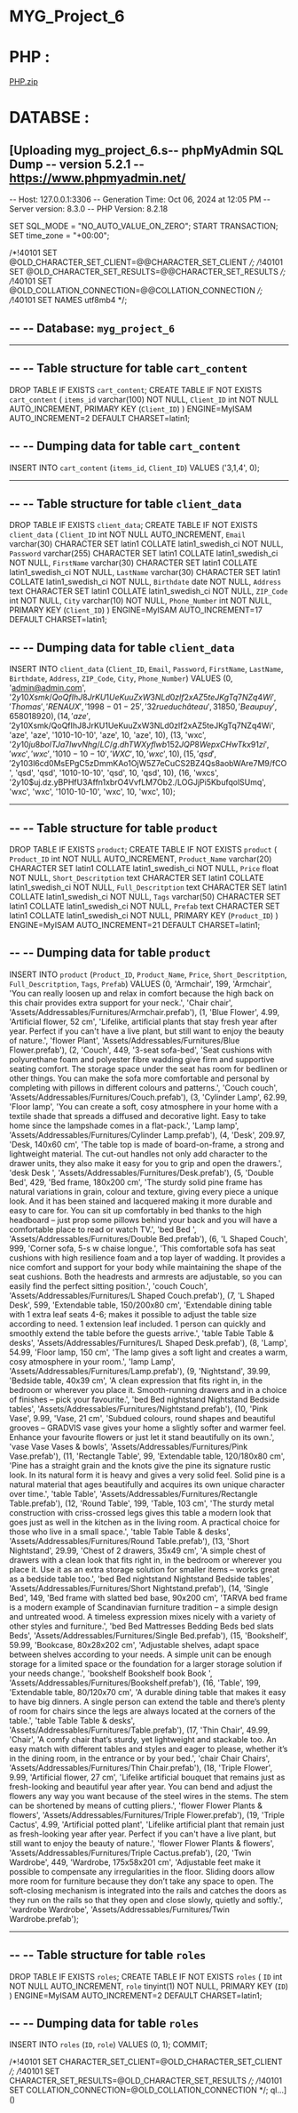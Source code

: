# MYG_Project_6

# PHP :
[PHP.zip](https://github.com/user-attachments/files/17269272/PHP.zip)

# DATABSE :
[Uploading myg_project_6.s-- phpMyAdmin SQL Dump
-- version 5.2.1
-- https://www.phpmyadmin.net/
--
-- Host: 127.0.0.1:3306
-- Generation Time: Oct 06, 2024 at 12:05 PM
-- Server version: 8.3.0
-- PHP Version: 8.2.18

SET SQL_MODE = "NO_AUTO_VALUE_ON_ZERO";
START TRANSACTION;
SET time_zone = "+00:00";


/*!40101 SET @OLD_CHARACTER_SET_CLIENT=@@CHARACTER_SET_CLIENT */;
/*!40101 SET @OLD_CHARACTER_SET_RESULTS=@@CHARACTER_SET_RESULTS */;
/*!40101 SET @OLD_COLLATION_CONNECTION=@@COLLATION_CONNECTION */;
/*!40101 SET NAMES utf8mb4 */;

--
-- Database: `myg_project_6`
--

-- --------------------------------------------------------

--
-- Table structure for table `cart_content`
--

DROP TABLE IF EXISTS `cart_content`;
CREATE TABLE IF NOT EXISTS `cart_content` (
  `items_id` varchar(100) NOT NULL,
  `Client_ID` int NOT NULL AUTO_INCREMENT,
  PRIMARY KEY (`Client_ID`)
) ENGINE=MyISAM AUTO_INCREMENT=2 DEFAULT CHARSET=latin1;

--
-- Dumping data for table `cart_content`
--

INSERT INTO `cart_content` (`items_id`, `Client_ID`) VALUES
('3,1,4', 0);

-- --------------------------------------------------------

--
-- Table structure for table `client_data`
--

DROP TABLE IF EXISTS `client_data`;
CREATE TABLE IF NOT EXISTS `client_data` (
  `Client_ID` int NOT NULL AUTO_INCREMENT,
  `Email` varchar(30) CHARACTER SET latin1 COLLATE latin1_swedish_ci NOT NULL,
  `Password` varchar(255) CHARACTER SET latin1 COLLATE latin1_swedish_ci NOT NULL,
  `FirstName` varchar(30) CHARACTER SET latin1 COLLATE latin1_swedish_ci NOT NULL,
  `LastName` varchar(30) CHARACTER SET latin1 COLLATE latin1_swedish_ci NOT NULL,
  `Birthdate` date NOT NULL,
  `Address` text CHARACTER SET latin1 COLLATE latin1_swedish_ci NOT NULL,
  `ZIP_Code` int NOT NULL,
  `City` varchar(10) NOT NULL,
  `Phone_Number` int NOT NULL,
  PRIMARY KEY (`Client_ID`)
) ENGINE=MyISAM AUTO_INCREMENT=17 DEFAULT CHARSET=latin1;

--
-- Dumping data for table `client_data`
--

INSERT INTO `client_data` (`Client_ID`, `Email`, `Password`, `FirstName`, `LastName`, `Birthdate`, `Address`, `ZIP_Code`, `City`, `Phone_Number`) VALUES
(0, 'admin@admin.com', '$2y$10$Xsmk/QoQfIhJ8JrKU1UeKuuZxW3NLd0zlf2xAZ5teJKgTq7NZq4Wi', 'Thomas', 'RENAUX', '1998-01-25', '32 rue du château', 31850, 'Beaupuy', 658018920),
(14, 'aze', '$2y$10$Xsmk/QoQfIhJ8JrKU1UeKuuZxW3NLd0zlf2xAZ5teJKgTq7NZq4Wi', 'aze', 'aze', '1010-10-10', 'aze', 10, 'aze', 10),
(13, 'wxc', '$2y$10$ju8bolTJa7lwvNhg/LC/g.dhTWXyflwb152JQP8WepxCHwTkx91zi', 'wxc', 'wxc', '1010-10-10', 'WXC', 10, 'wxc', 10),
(15, 'qsd', '$2y$10$3l6cd0MsEPgC5zDmmKAo1OjW5Z7eCuCS2BZ4Qs8aobWAre7M9/fCO', 'qsd', 'qsd', '1010-10-10', 'qsd', 10, 'qsd', 10),
(16, 'wxcs', '$2y$10$uj.dz.yBPHfU3Affn1xbrO4VvfLM7Ob2./LOGJjPi5KbufqolSUmq', 'wxc', 'wxc', '1010-10-10', 'wxc', 10, 'wxc', 10);

-- --------------------------------------------------------

--
-- Table structure for table `product`
--

DROP TABLE IF EXISTS `product`;
CREATE TABLE IF NOT EXISTS `product` (
  `Product_ID` int NOT NULL AUTO_INCREMENT,
  `Product_Name` varchar(20) CHARACTER SET latin1 COLLATE latin1_swedish_ci NOT NULL,
  `Price` float NOT NULL,
  `Short_Descritption` text CHARACTER SET latin1 COLLATE latin1_swedish_ci NOT NULL,
  `Full_Descritption` text CHARACTER SET latin1 COLLATE latin1_swedish_ci NOT NULL,
  `Tags` varchar(50) CHARACTER SET latin1 COLLATE latin1_swedish_ci NOT NULL,
  `Prefab` text CHARACTER SET latin1 COLLATE latin1_swedish_ci NOT NULL,
  PRIMARY KEY (`Product_ID`)
) ENGINE=MyISAM AUTO_INCREMENT=21 DEFAULT CHARSET=latin1;

--
-- Dumping data for table `product`
--

INSERT INTO `product` (`Product_ID`, `Product_Name`, `Price`, `Short_Descritption`, `Full_Descritption`, `Tags`, `Prefab`) VALUES
(0, 'Armchair', 199, 'Armchair', 'You can really loosen up and relax in comfort because the high back on this chair provides extra support for your neck.', 'Chair chair', 'Assets/Addressables/Furnitures/Armchair.prefab'),
(1, 'Blue Flower', 4.99, 'Artificial flower, 52 cm', 'Lifelike, artificial plants that stay fresh year after year. Perfect if you can\'t have a live plant, but still want to enjoy the beauty of nature.', 'flower Plant', 'Assets/Addressables/Furnitures/Blue Flower.prefab'),
(2, 'Couch', 449, '3-seat sofa-bed', 'Seat cushions with polyurethane foam and polyester fibre wadding give firm and supportive seating comfort.  The storage space under the seat has room for bedlinen or other things. You can make the sofa more comfortable and personal by completing with pillows in different colours and patterns.', 'Couch couch', 'Assets/Addressables/Furnitures/Couch.prefab'),
(3, 'Cylinder Lamp', 62.99, 'Floor lamp', 'You can create a soft, cosy atmosphere in your home with a textile shade that spreads a diffused and decorative light.  Easy to take home since the lampshade comes in a flat-pack.', 'Lamp lamp', 'Assets/Addressables/Furnitures/Cylinder Lamp.prefab'),
(4, 'Desk', 209.97, 'Desk, 140x60 cm', 'The table top is made of board-on-frame, a strong and lightweight material.  The cut-out handles not only add character to the drawer units, they also make it easy for you to grip and open the drawers.', 'desk Desk ', 'Assets/Addressables/Furnitures/Desk.prefab'),
(5, 'Double Bed', 429, 'Bed frame, 180x200 cm', 'The sturdy solid pine frame has natural variations in grain, colour and texture, giving every piece a unique look. And it has been stained and lacquered making it more durable and easy to care for.  You can sit up comfortably in bed thanks to the high headboard – just prop some pillows behind your back and you will have a comfortable place to read or watch TV.', 'bed Bed ', 'Assets/Addressables/Furnitures/Double Bed.prefab'),
(6, 'L Shaped Couch', 999, 'Corner sofa, 5-s w chaise longue.', 'This comfortable sofa has seat cushions with high resilience foam and a top layer of wadding. It provides a nice comfort and support for your body while maintaining the shape of the seat cushions.  Both the headrests and armrests are adjustable, so you can easily find the perfect sitting position.', 'couch Couch', 'Assets/Addressables/Furnitures/L Shaped Couch.prefab'),
(7, 'L Shaped Desk', 599, 'Extendable table, 150/200x80 cm', 'Extendable dining table with 1 extra leaf seats 4-6; makes it possible to adjust the table size according to need.  1 extension leaf included.  1 person can quickly and smoothly extend the table before the guests arrive.', 'table Table Table & desks', 'Assets/Addressables/Furnitures/L Shaped Desk.prefab'),
(8, 'Lamp', 54.99, 'Floor lamp, 150 cm', 'The lamp gives a soft light and creates a warm, cosy atmosphere in your room.', 'lamp Lamp', 'Assets/Addressables/Furnitures/Lamp.prefab'),
(9, 'Nightstand', 39.99, 'Bedside table, 40x39 cm', 'A clean expression that fits right in, in the bedroom or wherever you place it. Smooth-running drawers and in a choice of finishes – pick your favourite.', 'bed Bed nightstand Nightstand Bedside tables', 'Assets/Addressables/Furnitures/Nightstand.prefab'),
(10, 'Pink Vase', 9.99, 'Vase, 21 cm', 'Subdued colours, round shapes and beautiful grooves – GRADVIS vase gives your home a slightly softer and warmer feel. Enhance your favourite flowers or just let it stand beautifully on its own.', 'vase Vase Vases & bowls', 'Assets/Addressables/Furnitures/Pink Vase.prefab'),
(11, 'Rectangle Table', 99, 'Extendable table, 120/180x80 cm', 'Pine has a straight grain and the knots give the pine its signature rustic look. In its natural form it is heavy and gives a very solid feel.  Solid pine is a natural material that ages beautifully and acquires its own unique character over time.', 'table Table', 'Assets/Addressables/Furnitures/Rectangle Table.prefab'),
(12, 'Round Table', 199, 'Table, 103 cm', 'The sturdy metal construction with criss-crossed legs gives this table a modern look that goes just as well in the kitchen as in the living room. A practical choice for those who live in a small space.', 'table Table Table & desks', 'Assets/Addressables/Furnitures/Round Table.prefab'),
(13, 'Short Nightstand', 29.99, 'Chest of 2 drawers, 35x49 cm', 'A simple chest of drawers with a clean look that fits right in, in the bedroom or wherever you place it. Use it as an extra storage solution for smaller items – works great as a bedside table too.', 'bed Bed nightstand Nightstand Bedside tables', 'Assets/Addressables/Furnitures/Short Nightstand.prefab'),
(14, 'Single Bed', 149, 'Bed frame with slatted bed base, 90x200 cm', 'TARVA bed frame is a modern example of Scandinavian furniture tradition – a simple design and untreated wood. A timeless expression mixes nicely with a variety of other styles and furniture.', 'bed Bed Mattresses Bedding Beds bed slats Beds', 'Assets/Addressables/Furnitures/Single Bed.prefab'),
(15, 'Bookshelf', 59.99, 'Bookcase, 80x28x202 cm', 'Adjustable shelves, adapt space between shelves according to your needs.  A simple unit can be enough storage for a limited space or the foundation for a larger storage solution if your needs change.', 'bookshelf Bookshelf book Book ', 'Assets/Addressables/Furnitures/Bookshelf.prefab'),
(16, 'Table', 199, 'Extendable table, 80/120x70 cm', 'A durable dining table that makes it easy to have big dinners. A single person can extend the table and there’s plenty of room for chairs since the legs are always located at the corners of the table.', 'table Table Table & desks', 'Assets/Addressables/Furnitures/Table.prefab'),
(17, 'Thin Chair', 49.99, 'Chair', 'A comfy chair that’s sturdy, yet lightweight and stackable too. An easy match with different tables and styles and eager to please, whether it’s in the dining room, in the entrance or by your bed.', 'chair Chair Chairs', 'Assets/Addressables/Furnitures/Thin Chair.prefab'),
(18, 'Triple Flower', 9.99, 'Artificial flower, 27 cm', 'Lifelike artificial bouquet that remains just as fresh-looking and beautiful year after year.  You can bend and adjust the flowers any way you want because of the steel wires in the stems.  The stem can be shortened by means of cutting pliers.', 'flower Flower Plants & flowers', 'Assets/Addressables/Furnitures/Triple Flower.prefab'),
(19, 'Triple Cactus', 4.99, 'Artificial potted plant', 'Lifelike artificial plant that remain just as fresh-looking year after year.  Perfect if you can\'t have a live plant, but still want to enjoy the beauty of nature.', 'flower Flower Plants & flowers', 'Assets/Addressables/Furnitures/Triple Cactus.prefab'),
(20, 'Twin Wardrobe', 449, 'Wardrobe, 175x58x201 cm', 'Adjustable feet make it possible to compensate any irregularities in the floor.  Sliding doors allow more room for furniture because they don’t take any space to open.  The soft-closing mechanism is integrated into the rails and catches the doors as they run on the rails so that they open and close slowly, quietly and softly.', 'wardrobe Wardrobe', 'Assets/Addressables/Furnitures/Twin Wardrobe.prefab');

-- --------------------------------------------------------

--
-- Table structure for table `roles`
--

DROP TABLE IF EXISTS `roles`;
CREATE TABLE IF NOT EXISTS `roles` (
  `ID` int NOT NULL AUTO_INCREMENT,
  `role` tinyint(1) NOT NULL,
  PRIMARY KEY (`ID`)
) ENGINE=MyISAM AUTO_INCREMENT=2 DEFAULT CHARSET=latin1;

--
-- Dumping data for table `roles`
--

INSERT INTO `roles` (`ID`, `role`) VALUES
(0, 1);
COMMIT;

/*!40101 SET CHARACTER_SET_CLIENT=@OLD_CHARACTER_SET_CLIENT */;
/*!40101 SET CHARACTER_SET_RESULTS=@OLD_CHARACTER_SET_RESULTS */;
/*!40101 SET COLLATION_CONNECTION=@OLD_COLLATION_CONNECTION */;
ql…]()
